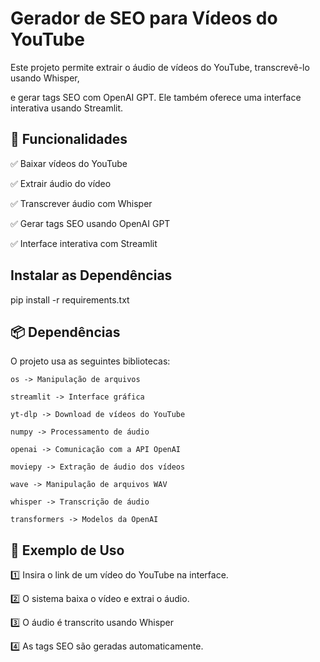 # Gerador de SEO para Vídeos do YouTube  





Este projeto permite extrair o áudio de vídeos do YouTube, transcrevê-lo usando Whisper,  


e gerar tags SEO com OpenAI GPT. Ele também oferece uma interface interativa usando Streamlit.  





## 📌 Funcionalidades  





✅ Baixar vídeos do YouTube  


✅ Extrair áudio do vídeo  


✅ Transcrever áudio com Whisper  


✅ Gerar tags SEO usando OpenAI GPT  


✅ Interface interativa com Streamlit





## Instalar as Dependências

pip install -r requirements.txt  











## 📦 Dependências


O projeto usa as seguintes bibliotecas:

    os -> Manipulação de arquivos

    streamlit -> Interface gráfica

    yt-dlp -> Download de vídeos do YouTube

    numpy -> Processamento de áudio

    openai -> Comunicação com a API OpenAI

    moviepy -> Extração de áudio dos vídeos

    wave -> Manipulação de arquivos WAV

    whisper -> Transcrição de áudio

    transformers -> Modelos da OpenAI





## 🎯 Exemplo de Uso

1️⃣ Insira o link de um vídeo do YouTube na interface.

2️⃣ O sistema baixa o vídeo e extrai o áudio.

3️⃣ O áudio é transcrito usando Whisper

4️⃣ As tags SEO são geradas automaticamente.
